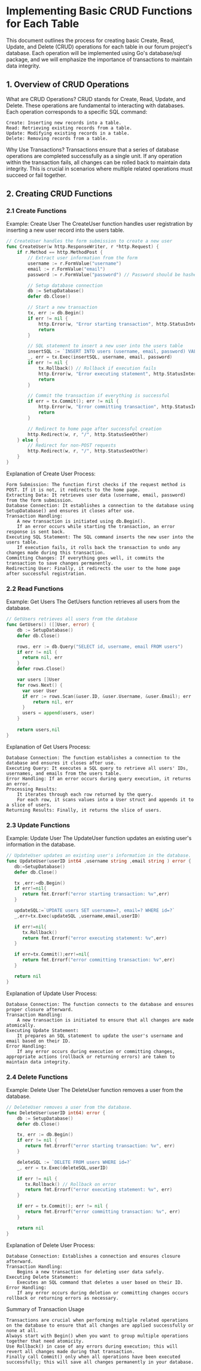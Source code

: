 # Implementing Basic CRUD Functions for Each Table
This document outlines the process for creating basic Create, Read, Update, and Delete (CRUD) operations for each table in our forum project's database. Each operation will be implemented using Go's database/sql package, and we will emphasize the importance of transactions to maintain data integrity.
## 1. Overview of CRUD Operations
What are CRUD Operations?
CRUD stands for Create, Read, Update, and Delete. These operations are fundamental to interacting with databases. Each operation corresponds to a specific SQL command:

    Create: Inserting new records into a table.
    Read: Retrieving existing records from a table.
    Update: Modifying existing records in a table.
    Delete: Removing records from a table.

Why Use Transactions?
Transactions ensure that a series of database operations are completed successfully as a single unit. If any operation within the transaction fails, all changes can be rolled back to maintain data integrity. This is crucial in scenarios where multiple related operations must succeed or fail together.
## 2. Creating CRUD Functions
### 2.1 Create Functions
Example: Create User
The CreateUser function handles user registration by inserting a new user record into the users table.

```go
// CreateUser handles the form submission to create a new user
func CreateUser(w http.ResponseWriter, r *http.Request) {
    if r.Method == http.MethodPost {
        // Extract user information from the form
        username := r.FormValue("username")
        email := r.FormValue("email")
        password := r.FormValue("password") // Password should be hashed before storing

        // Setup database connection
        db := SetupDatabase()
        defer db.Close()

        // Start a new transaction
        tx, err := db.Begin()
        if err != nil {
            http.Error(w, "Error starting transaction", http.StatusInternalServerError)
            return
        }

        // SQL statement to insert a new user into the users table
        insertSQL := `INSERT INTO users (username, email, password) VALUES (?, ?, ?)`
        _, err = tx.Exec(insertSQL, username, email, password)
        if err != nil {
            tx.Rollback() // Rollback if execution fails
            http.Error(w, "Error executing statement", http.StatusInternalServerError)
            return
        }

        // Commit the transaction if everything is successful
        if err = tx.Commit(); err != nil {
            http.Error(w, "Error committing transaction", http.StatusInternalServerError)
            return
        }

        // Redirect to home page after successful creation
        http.Redirect(w, r, "/", http.StatusSeeOther)
    } else {
        // Redirect for non-POST requests
        http.Redirect(w, r, "/", http.StatusSeeOther)
    }
}
```
Explanation of Create User Process:

    Form Submission: The function first checks if the request method is POST. If it is not, it redirects to the home page.
    Extracting Data: It retrieves user data (username, email, password) from the form submission.
    Database Connection: It establishes a connection to the database using SetupDatabase() and ensures it closes after use.
    Transaction Handling:
        A new transaction is initiated using db.Begin().
        If an error occurs while starting the transaction, an error response is sent back.
    Executing SQL Statement: The SQL command inserts the new user into the users table.
        If execution fails, it rolls back the transaction to undo any changes made during this transaction.
    Committing Changes: If everything goes well, it commits the transaction to save changes permanently.
    Redirecting User: Finally, it redirects the user to the home page after successful registration.

### 2.2 Read Functions
Example: Get Users
The GetUsers function retrieves all users from the database.

```go
// GetUsers retrieves all users from the database
func GetUsers() ([]User, error) {
    db := SetupDatabase()
    defer db.Close()

    rows, err := db.Query("SELECT id, username, email FROM users")
    if err != nil {
      return nil, err
    }
    defer rows.Close()

    var users []User
    for rows.Next() {
      var user User
      if err := rows.Scan(&user.ID, &user.Username, &user.Email); err != nil {
          return nil, err
      }
      users = append(users, user)
    }
    
    return users,nil 
}
```
Explanation of Get Users Process:

    Database Connection: The function establishes a connection to the database and ensures it closes after use.
    Executing Query: It executes a SQL query to retrieve all users' IDs, usernames, and emails from the users table.
    Error Handling: If an error occurs during query execution, it returns an error.
    Processing Results:
        It iterates through each row returned by the query.
        For each row, it scans values into a User struct and appends it to a slice of users.
    Returning Results: Finally, it returns the slice of users.

### 2.3 Update Functions
Example: Update User
The UpdateUser function updates an existing user's information in the database.

```go
// UpdateUser updates an existing user's information in the database.
func UpdateUser(userID int64 ,username string ,email string ) error {
   db:=SetupDatabase()
   defer db.Close()

   tx ,err:=db.Begin()
   if err!=nil{
      return fmt.Errorf("error starting transaction: %v",err)
   }

   updateSQL:=`UPDATE users SET username=?, email=? WHERE id=?`
   _,err=tx.Exec(updateSQL ,username,email,userID)

   if err!=nil{
      tx.Rollback()
      return fmt.Errorf("error executing statement: %v",err)
   }

   if err=tx.Commit();err!=nil{
      return fmt.Errorf("error committing transaction: %v",err)
   }

   return nil 
}
```
Explanation of Update User Process:

    Database Connection: The function connects to the database and ensures proper closure afterward.
    Transaction Handling:
        A new transaction is initiated to ensure that all changes are made atomically.
    Executing Update Statement:
        It prepares an SQL statement to update the user's username and email based on their ID.
    Error Handling:
        If any error occurs during execution or committing changes, appropriate actions (rollback or returning errors) are taken to maintain data integrity.

### 2.4 Delete Functions
Example: Delete User
The DeleteUser function removes a user from the database.

```go
// DeleteUser removes a user from the database.
func DeleteUser(userID int64) error {
    db := SetupDatabase()
    defer db.Close()

    tx, err := db.Begin()
    if err != nil {
       return fmt.Errorf("error starting transaction: %v", err)
    }

    deleteSQL := `DELETE FROM users WHERE id=?`
    _, err = tx.Exec(deleteSQL,userID)

    if err != nil {
       tx.Rollback() // Rollback on error
       return fmt.Errorf("error executing statement: %v", err)
    }

    if err = tx.Commit(); err != nil {
       return fmt.Errorf("error committing transaction: %v", err)
    }

    return nil 
}
```
Explanation of Delete User Process:

    Database Connection: Establishes a connection and ensures closure afterward.
    Transaction Handling:
        Begins a new transaction for deleting user data safely.
    Executing Delete Statement:
        Executes an SQL command that deletes a user based on their ID.
    Error Handling:
        If any error occurs during deletion or committing changes occurs rollback or returning errors as necessary.

Summary of Transaction Usage

    Transactions are crucial when performing multiple related operations on the database to ensure that all changes are applied successfully or none at all.
    Always start with Begin() when you want to group multiple operations together that need atomicity.
    Use Rollback() in case of any errors during execution; this will revert all changes made during that transaction.
    Finally call Commit() only when all operations have been executed successfully; this will save all changes permanently in your database.
